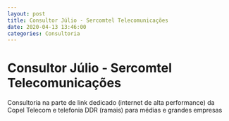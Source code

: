 ```yaml
---
layout: post
title: Consultor Júlio - Sercomtel Telecomunicações
date: 2020-04-13 13:46:00 
categories: Consultoria
---
```


# Consultor Júlio - Sercomtel Telecomunicações

Consultoria na parte de link dedicado (internet de alta performance) da Copel Telecom e telefonia DDR (ramais) para médias e grandes empresas
